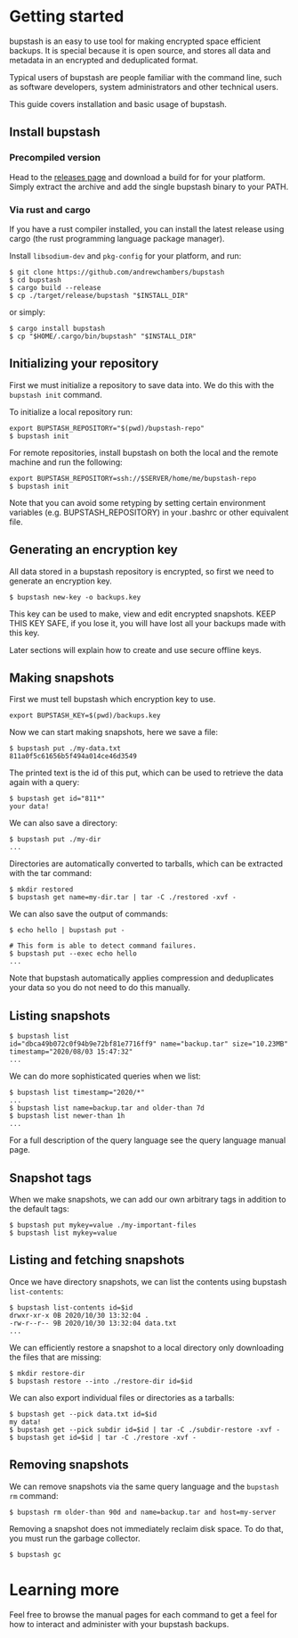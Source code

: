 # Getting started

bupstash is an easy to use tool for making encrypted space efficient backups.
It is special because it is open source, and stores all data and metadata in an encrypted
and deduplicated format.

Typical users of bupstash are people familiar with the command line, such as software developers,
system administrators and other technical users.

This guide covers installation and basic usage of bupstash.

## Install bupstash

### Precompiled version 

Head to the [releases page](https://github.com/andrewchambers/bupstash/releases) and download a
build for for your platform. Simply extract the archive and add the single bupstash binary to
your PATH.

### Via rust and cargo

If you have a rust compiler installed, you can install the latest release
using cargo (the rust programming language package manager).

Install `libsodium-dev` and `pkg-config` for your platform, and run:


```
$ git clone https://github.com/andrewchambers/bupstash
$ cd bupstash
$ cargo build --release
$ cp ./target/release/bupstash "$INSTALL_DIR"
```

or simply:

```
$ cargo install bupstash
$ cp "$HOME/.cargo/bin/bupstash" "$INSTALL_DIR"
```

## Initializing your repository

First we must initialize a repository to save data into.  We do this with the `bupstash init` command.

To initialize a local repository run:
```
export BUPSTASH_REPOSITORY="$(pwd)/bupstash-repo"
$ bupstash init
```

For remote repositories, install bupstash on both the local and the remote machine and run the following:

```
export BUPSTASH_REPOSITORY=ssh://$SERVER/home/me/bupstash-repo
$ bupstash init
```

Note that you can avoid some retyping by setting certain environment variables (e.g.
BUPSTASH_REPOSITORY) in your .bashrc or other equivalent file.

## Generating an encryption key

All data stored in a bupstash repository is encrypted, so first we need to generate an encryption key.

```
$ bupstash new-key -o backups.key
```

This key can be used to make, view and edit encrypted snapshots. 
KEEP THIS KEY SAFE, if you lose it, you will have lost all your backups made with this key.

Later sections will explain how to create and use secure offline keys.

## Making snapshots

First we must tell bupstash which encryption key to use.
```
export BUPSTASH_KEY=$(pwd)/backups.key
```

Now we can start making snapshots, here we save a file:

```
$ bupstash put ./my-data.txt
811a0f5c61656b5f494a014ce46d3549
```

The printed text is the id of this put, which can be used 
to retrieve the data again with a query:

```
$ bupstash get id="811*"
your data!
```

We can also save a directory:

```
$ bupstash put ./my-dir
...
```

Directories are automatically converted to tarballs, which can be extracted with the tar command:

```
$ mkdir restored
$ bupstash get name=my-dir.tar | tar -C ./restored -xvf -
```

We can also save the output of commands:

```
$ echo hello | bupstash put -

# This form is able to detect command failures.
$ bupstash put --exec echo hello
...
```

Note that bupstash automatically applies compression and deduplicates your data so you 
do not need to do this manually.

## Listing snapshots

```
$ bupstash list 
id="dbca49b072c0f94b9e72bf81e7716ff9" name="backup.tar" size="10.23MB" timestamp="2020/08/03 15:47:32"
...
```

We can do more sophisticated queries when we list:

```
$ bupstash list timestamp="2020/*"
...
$ bupstash list name=backup.tar and older-than 7d
$ bupstash list newer-than 1h
...
```

For a full description of the query language see the query language manual page.

## Snapshot tags

When we make snapshots, we can add our own arbitrary tags in addition to the default tags:

```
$ bupstash put mykey=value ./my-important-files 
$ bupstash list mykey=value
```

## Listing and fetching snapshots

Once we have directory snapshots, we can list the contents using bupstash `list-contents`:

```
$ bupstash list-contents id=$id
drwxr-xr-x 0B 2020/10/30 13:32:04 .
-rw-r--r-- 9B 2020/10/30 13:32:04 data.txt
...
```

We can efficiently restore a snapshot to a local directory only downloading the files that are missing:
```
$ mkdir restore-dir
$ bupstash restore --into ./restore-dir id=$id
```

We can also export individual files or directories as a tarballs:

```
$ bupstash get --pick data.txt id=$id
my data!
$ bupstash get --pick subdir id=$id | tar -C ./subdir-restore -xvf -
$ bupstash get id=$id | tar -C ./restore -xvf -
```

## Removing snapshots

We can remove snapshots via the same query language and the `bupstash rm` command:

```
$ bupstash rm older-than 90d and name=backup.tar and host=my-server
```

Removing a snapshot does not immediately reclaim disk space.  To do that, you must run the 
garbage collector.

```
$ bupstash gc
```

# Learning more

Feel free to browse the manual pages for each command to get a feel for how to interact and administer with your bupstash backups.